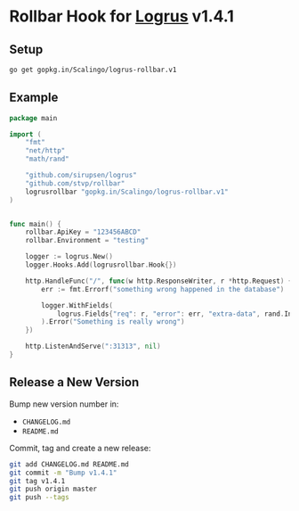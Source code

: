 # Rollbar Hook for [Logrus](https://github.com/sirupsen/logrus) v1.4.1

## Setup

```sh
go get gopkg.in/Scalingo/logrus-rollbar.v1
```

## Example

```go
package main

import (
	"fmt"
	"net/http"
	"math/rand"

	"github.com/sirupsen/logrus"
	"github.com/stvp/rollbar"
	logrusrollbar "gopkg.in/Scalingo/logrus-rollbar.v1"
)


func main() {
	rollbar.ApiKey = "123456ABCD"
	rollbar.Environment = "testing"

	logger := logrus.New()
	logger.Hooks.Add(logrusrollbar.Hook{})

	http.HandleFunc("/", func(w http.ResponseWriter, r *http.Request) {
		err := fmt.Errorf("something wrong happened in the database")

		logger.WithFields(
			logrus.Fields{"req": r, "error": err, "extra-data", rand.Int()},
		).Error("Something is really wrong")
	})

	http.ListenAndServe(":31313", nil)
}
```


## Release a New Version

Bump new version number in:

- `CHANGELOG.md`
- `README.md`

Commit, tag and create a new release:

```sh
git add CHANGELOG.md README.md
git commit -m "Bump v1.4.1"
git tag v1.4.1
git push origin master
git push --tags
```
